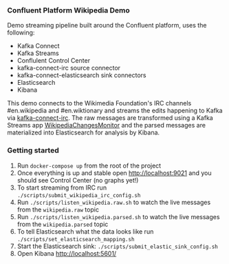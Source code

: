 ### Confluent Platform Wikipedia Demo
Demo streaming pipeline built around the Confluent platform, uses the following:

* Kafka Connect
* Kafka Streams
* Conflulent Control Center
* kafka-connect-irc source connector
* kafka-connect-elasticsearch sink connectors
* Elasticsearch
* Kibana

This demo connects to the Wikimedia Foundation's IRC channels #en.wikipedia and #en.wiktionary and streams the edits happening to Kafka via [kafka-connect-irc](https://github.com/cjmatta/kafka-connect-irc). The raw messages are transformed using a Kafka Streams app [WikipediaChangesMonitor](https://github.com/cjmatta/WikipediaChangesMonitor) and the parsed messages are materialized into Elasticsearch for analysis by Kibana.

### Getting started
1. Run `docker-compose up` from the root of the project
2. Once everything is up and stable open [http://localhost:9021](http://localhost:9021) and you should see Control Center (no graphs yet!)
3. To start streaming from IRC run `./scripts/submit_wikipedia_irc_config.sh`
4. Run `./scripts/listen_wikipedia.raw.sh` to watch the live messages from the `wikipedia.raw` topic
5. Run `./scripts/listen_wikipedia.parsed.sh` to watch the live messages from the `wikipedia.parsed` topic
6. To tell Elasticsearch what the data looks like run `./scripts/set_elasticsearch_mapping.sh`
7. Start the Elasticsearch sink: `./scripts/submit_elastic_sink_config.sh`
8. Open Kibana [http://localhost:5601/](http://localhost:5601/)
